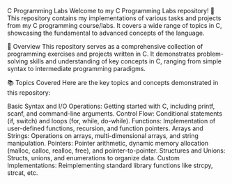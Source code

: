 C Programming Labs
Welcome to my C Programming Labs repository! 🎉 This repository contains my implementations of various tasks and projects from my C programming course/labs. It covers a wide range of topics in C, showcasing the fundamental to advanced concepts of the language.

📖 Overview
This repository serves as a comprehensive collection of programming exercises and projects written in C. It demonstrates problem-solving skills and understanding of key concepts in C, ranging from simple syntax to intermediate programming paradigms.

📚 Topics Covered
Here are the key topics and concepts demonstrated in this repository:

Basic Syntax and I/O Operations: Getting started with C, including printf, scanf, and command-line arguments.
Control Flow: Conditional statements (if, switch) and loops (for, while, do-while).
Functions: Implementation of user-defined functions, recursion, and function pointers.
Arrays and Strings: Operations on arrays, multi-dimensional arrays, and string manipulation.
Pointers: Pointer arithmetic, dynamic memory allocation (malloc, calloc, realloc, free), and pointer-to-pointer.
Structures and Unions: Structs, unions, and enumerations to organize data.
Custom Implementations: Reimplementing standard library functions like strcpy, strcat, etc.
